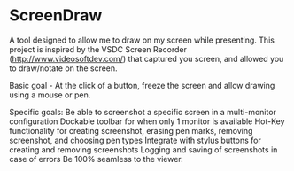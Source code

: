 # ScreenDraw
A tool designed to allow me to draw on my screen while presenting. This project is inspired by the VSDC Screen Recorder (http://www.videosoftdev.com/) that captured you screen, and allowed you to draw/notate on the screen.

Basic goal - At the click of a button, freeze the screen and allow drawing using a mouse or pen. 

Specific goals:
Be able to screenshot a specific screen in a multi-monitor configuration
Dockable toolbar for when only 1 monitor is available
Hot-Key functionality for creating screenshot, erasing pen marks, removing screenshot, and choosing pen types
Integrate with stylus buttons for creating and removing screenshots
Logging and saving of screenshots in case of errors
Be 100% seamless to the viewer.